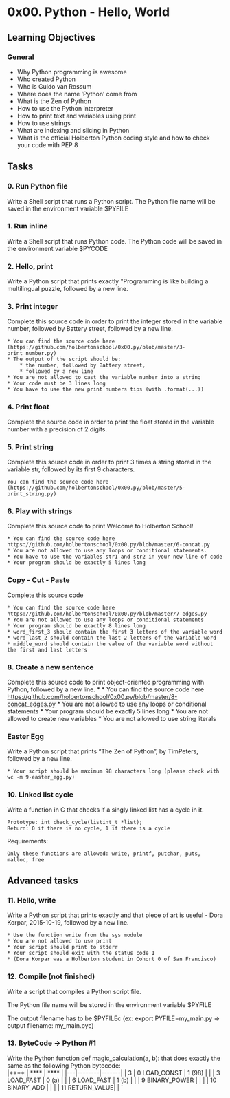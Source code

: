 # 0x00. Python - Hello, World
## Learning Objectives
### General
- Why Python programming is awesome
- Who created Python
- Who is Guido van Rossum
- Where does the name ‘Python’ come from
- What is the Zen of Python
- How to use the Python interpreter
- How to print text and variables using print
- How to use strings
- What are indexing and slicing in Python
- What is the official Holberton Python coding style and how to check your code with PEP 8

## Tasks

### 0. Run Python file

Write a Shell script that runs a Python script.
The Python file name will be saved in the environment variable $PYFILE

### 1. Run inline

Write a Shell script that runs Python code.
The Python code will be saved in the environment variable $PYCODE

### 2. Hello, print

Write a Python script that prints exactly "Programming is like building a multilingual puzzle, followed by a new line.

### 3. Print integer

Complete this source code in order to print the integer stored in the variable number, followed by Battery street, followed by a new line.

    * You can find the source code here (https://github.com/holbertonschool/0x00.py/blob/master/3-print_number.py)
    * The output of the script should be:
        * the number, followed by Battery street,
        * followed by a new line
    * You are not allowed to cast the variable number into a string
    * Your code must be 3 lines long
    * You have to use the new print numbers tips (with .format(...))


### 4. Print float

Complete the source code in order to print the float stored in the variable number with a precision of 2 digits.

###  5. Print string

Complete this source code in order to print 3 times a string stored in the variable str, followed by its first 9 characters.

    You can find the source code here (https://github.com/holbertonschool/0x00.py/blob/master/5-print_string.py)

###  6. Play with strings

Complete this source code to print Welcome to Holberton School!

    * You can find the source code here https://github.com/holbertonschool/0x00.py/blob/master/6-concat.py
    * You are not allowed to use any loops or conditional statements.
    * You have to use the variables str1 and str2 in your new line of code
    * Your program should be exactly 5 lines long

###  Copy - Cut - Paste

Complete this source code

    * You can find the source code here https://github.com/holbertonschool/0x00.py/blob/master/7-edges.py
    * You are not allowed to use any loops or conditional statements
    * Your program should be exactly 8 lines long
    * word_first_3 should contain the first 3 letters of the variable word
    * word_last_2 should contain the last 2 letters of the variable word
    * middle_word should contain the value of the variable word without the first and last letters

###  8. Create a new sentence

Complete this source code to print object-oriented programming with Python, followed by a new line.
* 
    * You can find the source code here https://github.com/holbertonschool/0x00.py/blob/master/8-concat_edges.py
    * You are not allowed to use any loops or conditional statements
    * Your program should be exactly 5 lines long
    * You are not allowed to create new variables
    * You are not allowed to use string literals


###  Easter Egg

Write a Python script that prints “The Zen of Python”, by TimPeters, followed by a new line.

    * Your script should be maximum 98 characters long (please check with wc -m 9-easter_egg.py)

###  10. Linked list cycle

Write a function in C that checks if a singly linked list has a cycle in it.

    Prototype: int check_cycle(listint_t *list);
    Return: 0 if there is no cycle, 1 if there is a cycle

Requirements:

    Only these functions are allowed: write, printf, putchar, puts, malloc, free

## Advanced tasks

###  11. Hello, write
Write a Python script that prints exactly and that piece of art is useful - Dora Korpar, 2015-10-19, followed by a new line.

    * Use the function write from the sys module
    * You are not allowed to use print
    * Your script should print to stderr
    * Your script should exit with the status code 1
    * (Dora Korpar was a Holberton student in Cohort 0 of San Francisco)

###  12. Compile (not finished)
Write a script that compiles a Python script file.

The Python file name will be stored in the environment variable $PYFILE

The output filename has to be $PYFILEc (ex: export PYFILE=my_main.py => output filename: my_main.pyc)
###  13. ByteCode -> Python #1
Write the Python function def magic_calculation(a, b): that does exactly the same as the following Python bytecode:\
|**** | **** | **** |
|---|--------|-------|
| 3 | 0 LOAD_CONST | 1 (98) |
|   | 3 LOAD_FAST  | 0 (a)  |
|   | 6 LOAD_FAST  | 1 (b)  |
|   | 9 BINARY_POWER |      |
|   | 10 BINARY_ADD  |      |
|   | 11 RETURN_VALUE|      |
`
